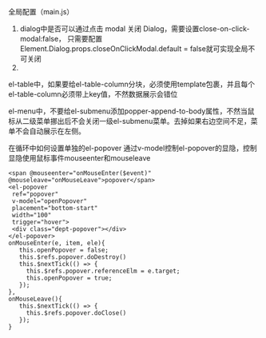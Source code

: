 全局配置（main.js）

1. dialog中是否可以通过点击 modal 关闭 Dialog，需要设置close-on-click-modal:false，
   只需要配置Element.Dialog.props.closeOnClickModal.default = false就可实现全局不可关闭
2.

el-table中，如果要给el-table-column分块，必须使用template包裹，并且每个el-table-column必须带上key值，不然数据展示会错位

el-menu中，不要给el-submenu添加popper-append-to-body属性，不然当鼠标从二级菜单挪出后不会关闭一级el-submenu菜单。去掉如果右边空间不足，菜单不会自动展示在左侧。

在循环中如何设置单独的el-popover
通过v-model控制el-popover的显隐，控制显隐使用鼠标事件mouseenter和mouseleave

```
<span @mouseenter="onMouseEnter($event)"  @mouseleave="onMouseLeave">popover</span>
<el-popover
 ref="popover"
 v-model="openPopover"
 placement="bottom-start"
 width="100"
 trigger="hover">
 <div class="dept-popover"></div>
</el-popover>
onMouseEnter(e, item, ele){
   this.openPopover = false;
   this.$refs.popover.doDestroy()
   this.$nextTick(() => {
     this.$refs.popover.referenceElm = e.target;
     this.openPopover = true;
   });
},
onMouseLeave(){
   this.$nextTick(() => {
     this.$refs.popover.doClose()
   });
}
```
